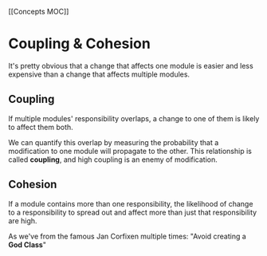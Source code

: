 [[Concepts MOC]]

# Coupling & Cohesion

It's pretty obvious that a change that affects one module is easier and less expensive than a change that affects multiple modules.

## Coupling
If multiple modules' responsibility overlaps, a change to one of them is likely to affect them both.

We can quantify this overlap by measuring the probability that a modification to one module will propagate to the other. This relationship is called **coupling**, and high coupling is an enemy of modification.

## Cohesion
If a module contains more than one responsibility, the likelihood of change to a responsibility to spread out and affect more than just that responsibility are high.

As we've from the famous Jan Corfixen multiple times: "Avoid creating a **God Class**"